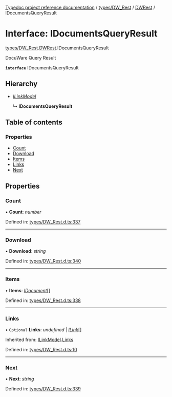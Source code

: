[Typedoc project reference documentation](../README.md) / [types/DW_Rest](../modules/types_dw_rest.md) / [DWRest](../modules/types_dw_rest.dwrest.md) / IDocumentsQueryResult

# Interface: IDocumentsQueryResult

[types/DW_Rest](../modules/types_dw_rest.md).[DWRest](../modules/types_dw_rest.dwrest.md).IDocumentsQueryResult

DocuWare Query Result

**`interface`** IDocumentsQueryResult

## Hierarchy

* [*ILinkModel*](types_dw_rest.dwrest.ilinkmodel.md)

  ↳ **IDocumentsQueryResult**

## Table of contents

### Properties

- [Count](types_dw_rest.dwrest.idocumentsqueryresult.md#count)
- [Download](types_dw_rest.dwrest.idocumentsqueryresult.md#download)
- [Items](types_dw_rest.dwrest.idocumentsqueryresult.md#items)
- [Links](types_dw_rest.dwrest.idocumentsqueryresult.md#links)
- [Next](types_dw_rest.dwrest.idocumentsqueryresult.md#next)

## Properties

### Count

• **Count**: *number*

Defined in: [types/DW_Rest.d.ts:337](https://github.com/DocuWare/REST-Sample-TS/blob/6f07cff/src/types/DW_Rest.d.ts#L337)

___

### Download

• **Download**: *string*

Defined in: [types/DW_Rest.d.ts:340](https://github.com/DocuWare/REST-Sample-TS/blob/6f07cff/src/types/DW_Rest.d.ts#L340)

___

### Items

• **Items**: [*IDocument*](types_dw_rest.dwrest.idocument.md)[]

Defined in: [types/DW_Rest.d.ts:338](https://github.com/DocuWare/REST-Sample-TS/blob/6f07cff/src/types/DW_Rest.d.ts#L338)

___

### Links

• `Optional` **Links**: *undefined* \| [*ILink*](types_dw_rest.dwrest.ilink.md)[]

Inherited from: [ILinkModel](types_dw_rest.dwrest.ilinkmodel.md).[Links](types_dw_rest.dwrest.ilinkmodel.md#links)

Defined in: [types/DW_Rest.d.ts:10](https://github.com/DocuWare/REST-Sample-TS/blob/6f07cff/src/types/DW_Rest.d.ts#L10)

___

### Next

• **Next**: *string*

Defined in: [types/DW_Rest.d.ts:339](https://github.com/DocuWare/REST-Sample-TS/blob/6f07cff/src/types/DW_Rest.d.ts#L339)
